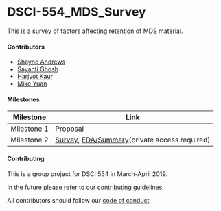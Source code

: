# DSCI-554_MDS_Survey
This is a survey of factors affecting retention of MDS material.

#### Contributors
- [Shayne Andrews](https://github.com/shayne-andrews)
- [Sayanti Ghosh](https://github.com/Sayanti86)
- [Harjyot Kaur](https://github.com/HarjyotKaur)
- [Mike Yuan](https://github.com/Mikeymice)

#### Milestones

|Milestone|Link|
|---|---|
|Milestone 1|[Proposal](milestone1.md)|
|Milestone 2|[Survey](https://ubc.ca1.qualtrics.com/jfe/form/SV_eUS5juWqmoXA1Ux), [EDA/Summary](https://github.ubc.ca/MDS-2018-19/MDS_Retention/blob/v0.2/exploratory.md)(private access required)|

#### Contributing

This is a group project for DSCI 554 in March-April 2019.

In the future please refer to our [contributing guidelines](CONTRIBUTING.md).

All contributors should follow our [code of conduct](CODE_OF_CONDUCT.rst).
